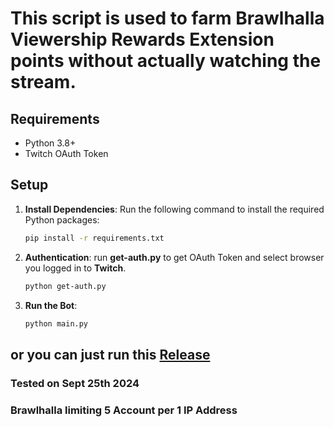 # This script is used to farm Brawlhalla Viewership Rewards Extension points without actually watching the stream.

## Requirements

- Python 3.8+
- Twitch OAuth Token

## Setup

1. **Install Dependencies**: Run the following command to install the required Python packages:
   ```bash
   pip install -r requirements.txt
   
2. **Authentication**: run **get-auth.py** to get OAuth Token and select browser you logged in to **Twitch**.
   ```bash
   python get-auth.py

4. **Run the Bot**:
     ```bash
     python main.py

## or you can just run this [Release](https://github.com/birbiola/BrawlhallaViewershipRewards/releases/tag/v1.0.0)

### Tested on Sept 25th 2024
### Brawlhalla limiting 5 Account per 1 IP Address
